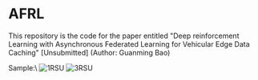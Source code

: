 # AFRL
This repository is the code for the paper entitled "Deep reinforcement Learning with Asynchronous Federated Learning for Vehicular Edge Data Caching" [Unsubmitted]
(Author: Guanming Bao)

Sample:\\
![1RSU](https://github.com/BGMLoveWCJ/AFRL/blob/main/demo/1-_online-video-cutter.com_.gif)
![3RSU](https://github.com/BGMLoveWCJ/AFRL/blob/main/demo/3-_online-video-cutter.com_.gif)
